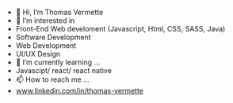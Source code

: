 - 👋 Hi, I’m Thomas Vermette
- 👀 I’m interested in 
- Front-End Web develoment (Javascript, Html, CSS, SASS, Java)
- Software Development
- Web Development
- UI/UX Design
- 🌱 I’m currently learning ...
- Javascipt/ react/ react native
- 📫 How to reach me ...
- www.linkedin.com/in/thomas-vermette

<!---
masver-code/masver-code is a ✨ special ✨ repository because its `README.md` (this file) appears on your GitHub profile.
You can click the Preview link to take a look at your changes.
--->
